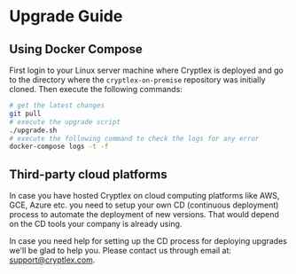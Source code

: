 # Upgrade Guide

## Using Docker Compose

First login to your Linux server machine where Cryptlex is deployed and go to the directory where the `cryptlex-on-premise` repository was initially cloned. Then execute the following commands:

```bash
# get the latest changes
git pull
# execute the upgrade script
./upgrade.sh
# execute the following command to check the logs for any error
docker-compose logs -t -f
```

## Third-party cloud platforms

In case you have hosted Cryptlex on cloud computing platforms like AWS, GCE, Azure etc. you need to setup your own CD \(continuous deployment\) process to automate the deployment of new versions. That would depend on the CD tools your company is already using.

In case you need help for setting up the CD process for deploying upgrades we'll be glad to help you. Please contact us through email at: [support@cryptlex.com](mailto:support@cryptlex.com).

